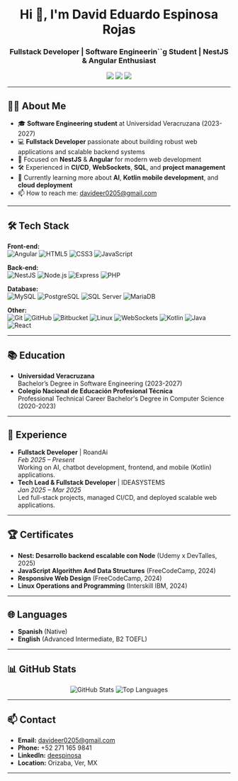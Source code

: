 <!-- Profile README for David Eduardo Espinosa Rojas -->

<h1 align="center">Hi 👋, I'm David Eduardo Espinosa Rojas</h1>
<h3 align="center">Fullstack Developer | Software Engineerin``g Student | NestJS & Angular Enthusiast</h3>

<p align="center">
  <a href="mailto:davideer0205@gmail.com"><img src="https://img.shields.io/badge/Email-davideer0205@gmail.com-red?style=flat-square&logo=gmail"></a>
  <a href="https://www.linkedin.com/in/deespinosa/"><img src="https://img.shields.io/badge/LinkedIn-deespinosa-blue?style=flat-square&logo=linkedin"></a>
  <img src="https://img.shields.io/badge/Location-Orizaba,%20Ver,%20MX-orange?style=flat-square&logo=google-maps">
</p>

---

## 👨‍💻 About Me

- 🎓 **Software Engineering student** at Universidad Veracruzana (2023-2027)
- 💻 **Fullstack Developer** passionate about building robust web applications and scalable backend systems
- 🚀 Focused on **NestJS** & **Angular** for modern web development
- 🛠️ Experienced in **CI/CD**, **WebSockets**, **SQL**, and **project management**
- 🌱 Currently learning more about **AI**, **Kotlin mobile development**, and **cloud deployment**
- 📫 How to reach me: [davideer0205@gmail.com](mailto:davideer0205@gmail.com)

---

## 🛠️ Tech Stack

**Front-end:**  
![Angular](https://img.shields.io/badge/Angular-DD0031?style=flat-square&logo=angular&logoColor=white)
![HTML5](https://img.shields.io/badge/HTML5-E34F26?style=flat-square&logo=html5&logoColor=white)
![CSS3](https://img.shields.io/badge/CSS3-1572B6?style=flat-square&logo=css3&logoColor=white)
![JavaScript](https://img.shields.io/badge/JavaScript-F7DF1E?style=flat-square&logo=javascript&logoColor=black)

**Back-end:**  
![NestJS](https://img.shields.io/badge/NestJS-E0234E?style=flat-square&logo=nestjs&logoColor=white)
![Node.js](https://img.shields.io/badge/Node.js-339933?style=flat-square&logo=nodedotjs&logoColor=white)
![Express](https://img.shields.io/badge/Express.js-000000?style=flat-square&logo=express&logoColor=white)
![PHP](https://img.shields.io/badge/PHP-777BB4?style=flat-square&logo=php&logoColor=white)

**Database:**  
![MySQL](https://img.shields.io/badge/MySQL-4479A1?style=flat-square&logo=mysql&logoColor=white)
![PostgreSQL](https://img.shields.io/badge/PostgreSQL-4169E1?style=flat-square&logo=postgresql&logoColor=white)
![SQL Server](https://img.shields.io/badge/SQL_Server-CC2927?style=flat-square&logo=microsoft-sql-server&logoColor=white)
![MariaDB](https://img.shields.io/badge/MariaDB-003545?style=flat-square&logo=mariadb&logoColor=white)

**Other:**  
![Git](https://img.shields.io/badge/Git-F05032?style=flat-square&logo=git&logoColor=white)
![GitHub](https://img.shields.io/badge/GitHub-181717?style=flat-square&logo=github&logoColor=white)
![Bitbucket](https://img.shields.io/badge/Bitbucket-0052CC?style=flat-square&logo=bitbucket&logoColor=white)
![Linux](https://img.shields.io/badge/Linux-FCC624?style=flat-square&logo=linux&logoColor=black)
![WebSockets](https://img.shields.io/badge/WebSockets-010101?style=flat-square&logo=websockets&logoColor=white)
![Kotlin](https://img.shields.io/badge/Kotlin-0095D5?style=flat-square&logo=kotlin&logoColor=white)
![Java](https://img.shields.io/badge/Java-007396?style=flat-square&logo=java&logoColor=white)
![React](https://img.shields.io/badge/React-61DAFB?style=flat-square&logo=react&logoColor=black)

---

## 📚 Education

- **Universidad Veracruzana**  
  Bachelor’s Degree in Software Engineering (2023-2027)
- **Colegio Nacional de Educación Profesional Técnica**  
  Professional Technical Career Bachelor's Degree in Computer Science (2020-2023)

---

## 💼 Experience

- **Fullstack Developer** | RoandAi  
  _Feb 2025 – Present_  
  Working on AI, chatbot development, frontend, and mobile (Kotlin) applications.  
- **Tech Lead & Fullstack Developer** | IDEASYSTEMS  
  _Jan 2025 – Mar 2025_  
  Led full-stack projects, managed CI/CD, and deployed scalable web applications.

---

## 🏆 Certificates

- **Nest: Desarrollo backend escalable con Node** (Udemy x DevTalles, 2025)
- **JavaScript Algorithm And Data Structures** (FreeCodeCamp, 2024)
- **Responsive Web Design** (FreeCodeCamp, 2024)
- **Linux Operations and Programming** (Interskill IBM, 2024)

---

## 🌐 Languages

- **Spanish** (Native)
- **English** (Advanced Intermediate, B2 TOEFL)

---

## 📊 GitHub Stats

<p align="center">
  <img src="https://github-readme-stats.vercel.app/api?username=echodavid&show_icons=true&theme=radical" alt="GitHub Stats" />
  <img src="https://github-readme-stats.vercel.app/api/top-langs/?username=echodavid&layout=compact&theme=radical" alt="Top Languages" />
</p>

---

## 📫 Contact

- **Email:** [davideer0205@gmail.com](mailto:davideer0205@gmail.com)
- **Phone:** +52 271 165 9841
- **LinkedIn:** [deespinosa](https://www.linkedin.com/in/deespinosa/)
- **Location:** Orizaba, Ver, MX

---

<!--
Thanks for visiting my profile! Let's connect and build something amazing together!
-->
